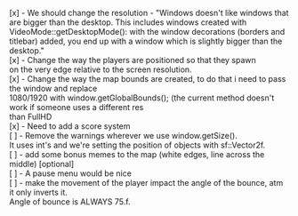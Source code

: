 [x] - We should change the resolution - "Windows doesn't like windows that are bigger than the desktop. This includes windows created with VideoMode::getDesktopMode(): with the window decorations (borders and titlebar) added, you end up with a window which is slightly bigger than the desktop."  
[x] - Change the way the players are positioned so that they spawn  
    on the very edge relative to the screen resolution.  
[x] - Change the way the map bounds are created, to do that i need to pass the window and replace  
    1080/1920 with window.getGlobalBounds(); (the current method doesn't work if someone uses a different res  
    than FullHD  
[x] - Need to add a score system  
[ ] - Remove the warnings wherever we use window.getSize().  
    It uses int's and we're setting the position of objects with sf::Vector2f.  
[ ] - add some bonus memes to the map (white edges, line across the middle) [optional]  
[ ] - A pause menu would be nice  
[ ] - make the movement of the player impact the angle of the bounce, atm it only inverts it.  
    Angle of bounce is ALWAYS 75.f.  

